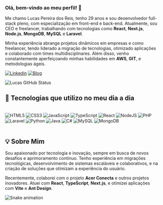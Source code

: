 ### Olá, bem-vindo ao meu perfil! 👋

Me chamo Lucas Pereira dos Reis, tenho 29 anos e sou desenvolvedor full-stack pleno, com especialização em front-end e back-end. Atualmente, sou CEO e freelancer, trabalhando com tecnologias como **React**, **Next.js**, **Node.js**, **MongoDB**, **MySQL** e **Laravel**.

Minha experiência abrange projetos dinâmicos em empresas e como freelancer, tendo liderado a migração de tecnologias, otimizado aplicações e colaborado com times multidisciplinares. Além disso, venho constantemente aperfeiçoando minhas habilidades em **AWS**, **GIT**, e metodologias ágeis.

[![Linkedin](https://img.shields.io/badge/LinkedIn-0077B5?style=for-the-badge&logo=linkedin&logoColor=white)](https://www.linkedin.com/in/lucas-pereira-dos-reis-60a49b18b/)
[![Blog](https://img.shields.io/website?label=lucascodev.com.br&style=for-the-badge&url=https://lucascodev.com.br/)](https://lucascodev.com.br/)

![Lucas GitHub Status](https://github-readme-stats.vercel.app/api?username=lucascodev&show_icons=true&theme=dracula)

## 🚀 Tecnologias que utilizo no meu dia a dia

<div style="display: inline_block"><br/>
    <img align="center" alt="HTML5" src="https://img.shields.io/badge/HTML5-E34F26?style=for-the-badge&logo=html5&logoColor=white">
    <img align="center" alt="CSS3" src="https://img.shields.io/badge/CSS3-1572B6?style=for-the-badge&logo=css3&logoColor=white">
    <img align="center" alt="JavaScript" src="https://img.shields.io/badge/JavaScript-F7DF1E?style=for-the-badge&logo=javascript&logoColor=black">
    <img align="center" alt="TypeScript" src="https://img.shields.io/badge/TypeScript-3178C6?style=for-the-badge&logo=typescript&logoColor=white">
    <img align="center" alt="React" src="https://img.shields.io/badge/React-61DAFB?style=for-the-badge&logo=react&logoColor=black">
    <img align="center" alt="NodeJS" src="https://img.shields.io/badge/Node.js-43853D?style=for-the-badge&logo=node.js&logoColor=white">
    <img align="center" alt="PHP" src="https://img.shields.io/badge/PHP-777BB4?style=for-the-badge&logo=php&logoColor=white">
    <img align="center" alt="Laravel" src="https://img.shields.io/badge/Laravel-%23FF2D20.svg?style=for-the-badge&logo=laravel&logoColor=white">
    <img align="center" alt="Python" src="https://img.shields.io/badge/Python-3776AB?style=for-the-badge&logo=python&logoColor=white">
    <img align="center" alt="Java" src="https://img.shields.io/badge/Java-007396?style=for-the-badge&logo=java&logoColor=white">
    <img align="center" alt="C#" src="https://img.shields.io/badge/C%23-239120?style=for-the-badge&logo=c-sharp&logoColor=white">
    <img align="center" alt="MySQL" src="https://img.shields.io/badge/MySQL-4479A1?style=for-the-badge&logo=mysql&logoColor=white">
    <img align="center" alt="MongoDB" src="https://img.shields.io/badge/MongoDB-4EA94B?style=for-the-badge&logo=mongodb&logoColor=white">
</div><br/>

## 💡 Sobre Mim

Sou apaixonado por tecnologia e inovação, sempre em busca de novos desafios e aprimoramento contínuo. Tenho experiência em migrações tecnológicas, desenvolvimento de sistemas escaláveis e colaborativos, e na criação de soluções que otimizam a experiência do usuário.

Recentemente, colaborei com o projeto **Acer Conecta** e outros projetos inovadores. Atuei com **React**, **TypeScript**, **Next.js**, e otimizei aplicações com **Vite** e **Ant Design**.

![Snake animation](https://github.com/lucascodev/lucascodev/blob/output/github-user-contribution.svg)
